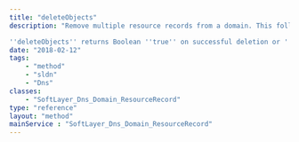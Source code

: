 ```yaml
---
title: "deleteObjects"
description: "Remove multiple resource records from a domain. This follows the same logic as ''deleteObject'' and '''cannot be undone'''. The serial number of the domain associated with this resource record is updated upon deletion. You may not delete SOA records, PTR records, or NS resource records that point to ns1.softlayer.com or ns2.softlayer.com. 

''deleteObjects'' returns Boolean ''true'' on successful deletion or ''false'' if it was unable to remove a resource record. "
date: "2018-02-12"
tags:
    - "method"
    - "sldn"
    - "Dns"
classes:
    - "SoftLayer_Dns_Domain_ResourceRecord"
type: "reference"
layout: "method"
mainService : "SoftLayer_Dns_Domain_ResourceRecord"
---
```

